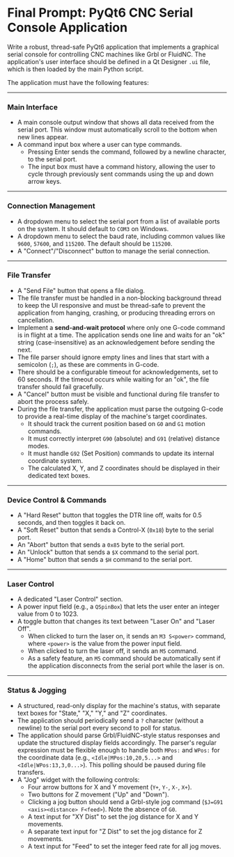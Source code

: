# Final Prompt: PyQt6 CNC Serial Console Application

Write a robust, thread-safe PyQt6 application that implements a graphical serial console for controlling CNC machines like Grbl or FluidNC. The application's user interface should be defined in a Qt Designer `.ui` file, which is then loaded by the main Python script.

The application must have the following features:

---

### **Main Interface**

- A main console output window that shows all data received from the serial port. This window must automatically scroll to the bottom when new lines appear.
- A command input box where a user can type commands.
  - Pressing Enter sends the command, followed by a newline character, to the serial port.
  - The input box must have a command history, allowing the user to cycle through previously sent commands using the up and down arrow keys.

---

### **Connection Management**

- A dropdown menu to select the serial port from a list of available ports on the system. It should default to `COM3` on Windows.
- A dropdown menu to select the baud rate, including common values like `9600`, `57600`, and `115200`. The default should be `115200`.
- A "Connect"/"Disconnect" button to manage the serial connection.

---

### **File Transfer**

- A "Send File" button that opens a file dialog.
- The file transfer must be handled in a non-blocking background thread to keep the UI responsive and must be thread-safe to prevent the application from hanging, crashing, or producing threading errors on cancellation.
- Implement a **send-and-wait protocol** where only one G-code command is in flight at a time. The application sends one line and waits for an "ok" string (case-insensitive) as an acknowledgement before sending the next.
- The file parser should ignore empty lines and lines that start with a semicolon (`;`), as these are comments in G-code.
- There should be a configurable timeout for acknowledgements, set to 60 seconds. If the timeout occurs while waiting for an "ok", the file transfer should fail gracefully.
- A "Cancel" button must be visible and functional during file transfer to abort the process safely.
- During the file transfer, the application must parse the outgoing G-code to provide a real-time display of the machine's target coordinates.
  - It should track the current position based on `G0` and `G1` motion commands.
  - It must correctly interpret `G90` (absolute) and `G91` (relative) distance modes.
  - It must handle `G92` (Set Position) commands to update its internal coordinate system.
  - The calculated X, Y, and Z coordinates should be displayed in their dedicated text boxes.

---

### **Device Control & Commands**

- A "Hard Reset" button that toggles the DTR line off, waits for 0.5 seconds, and then toggles it back on.
- A "Soft Reset" button that sends a Control-X (`0x18`) byte to the serial port.
- An "Abort" button that sends a `0x85` byte to the serial port.
- An "Unlock" button that sends a `$X` command to the serial port.
- A "Home" button that sends a `$H` command to the serial port.

---

### **Laser Control**

- A dedicated "Laser Control" section.
- A power input field (e.g., a `QSpinBox`) that lets the user enter an integer value from 0 to 1023.
- A toggle button that changes its text between "Laser On" and "Laser Off".
  - When clicked to turn the laser on, it sends an `M3 S<power>` command, where `<power>` is the value from the power input field.
  - When clicked to turn the laser off, it sends an `M5` command.
  - As a safety feature, an `M5` command should be automatically sent if the application disconnects from the serial port while the laser is on.

---

### **Status & Jogging**

- A structured, read-only display for the machine's status, with separate text boxes for "State," "X," "Y," and "Z" coordinates.
- The application should periodically send a `?` character (without a newline) to the serial port every second to poll for status.
- The application should parse Grbl/FluidNC-style status responses and update the structured display fields accordingly. The parser's regular expression must be flexible enough to handle both `MPos:` and `WPos:` for the coordinate data (e.g., `<Idle|MPos:10,20,5...>` and `<Idle|WPos:13,3,0...>`). This polling should be paused during file transfers.
- A "Jog" widget with the following controls:
  - Four arrow buttons for X and Y movement (`Y+`, `Y-`, `X-`, `X+`).
  - Two buttons for Z movement ("Up" and "Down").
  - Clicking a jog button should send a Grbl-style jog command (`$J=G91 <axis><distance> F<feed>`). Note the absence of `G0`.
  - A text input for "XY Dist" to set the jog distance for X and Y movements.
  - A separate text input for "Z Dist" to set the jog distance for Z movements.
  - A text input for "Feed" to set the integer feed rate for all jog moves.